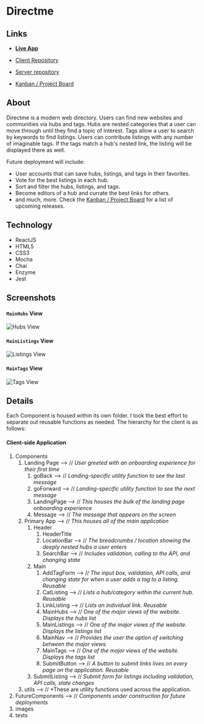 # Directme

## Links
* **[Live App](https://directme.now.sh/)**

* [Client Repository](https://github.com/ldail/directme-Capstone)
* [Server repository](https://github.com/ldail/directme-Capstone-server)
* [Kanban / Project Board](https://github.com/ldail/CapstoneI/projects)

## About
Directme is a modern web directory. Users can find new websites and communities via hubs and tags. Hubs are nested categories that a user can move through until they find a topic of interest. Tags allow a user to search by keywords to find listings. Users can contribute listings with any number of imaginable tags. If the tags match a hub's nested link, the listing will be displayed there as well.

Future deployment will include:
* User accounts that can save hubs, listings, and tags in their favorites.
* Vote for the best listings in each hub.
* Sort and filter the hubs, listings, and tags.
* Become editors of a hub and currate the best links for others.
* and much, more. Check the [Kanban / Project Board](https://github.com/ldail/CapstoneI/projects) for a list of upcoming releases.

## Technology 
* ReactJS
* HTML5
* CSS3
* Mocha
* Chai
* Enzyme
* Jest

## Screenshots

#### `MainHubs` View
![Hubs View](/src/images/Directme_hubs__screenshot.png)

#### `MainListings` View
![Listings View](/src/images/Directme_listings__screenshot.png)

#### `MainTags` View
![Tags View](/src/images/Directme_tags__screenshot.png)


## Details

Each Component is housed within its own folder. I took the best effort to separate out reusable functions as needed.
The hierarchy for the client is as follows:

#### Client-side Application
1. Components
	1. Landing Page --> // *User greeted with an onboarding experience for their first time*
		1. goBack --> // *Landing-specific utility function to see the last message*
		1. goForward --> // *Landing-specific utility function to see the next message*
		1. LandingPage --> // *This houses the bulk of the landing page onboarding experience*
		1. Message --> // *The message that appears on the screen*
	1. Primary App --> // *This houses all of the main application*
		1. Header
			1. HeaderTitle
			1. LocationBar --> // *The breadcrumbs / location showing the deeply nested hubs a user enters*
			1. SearchBar --> // *Includes validation, calling to the API, and changing state*
		1. Main
			1. AddTagForm --> // *The input box, validation, API calls, and changing state for when a user adds a tag to a listing. Reusable*
			1. CatListing --> // *Lists a hub/category within the current hub. Reusable*
			1. LinkListing --> // *Lists an individual link. Reusable*
			1. MainHubs --> // *One of the major views of the website. Displays the hubs list*
			1. MainListings --> // *One of the major views of the website. Displays the listings list*
			1. MainNav --> // *Provides the user the option of switching between the major views.*
			1. MainTags --> // *One of the major views of the website. Displays the tags list*
			1. SubmitButton --> // *A button to submit links lives on every page on the application. Reusable*
		1. SubmitListing --> // *Submit form for listings including validation, API calls, state changes*
	1. utils --> // *These are utility functions used across the application.
1. FutureComponents --> // *Components under construction for future deployments*
1. images
1. tests